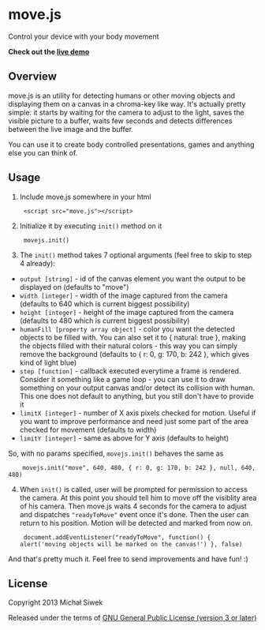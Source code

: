 move.js
=======

Control your device with your body movement

**Check out the [live demo](http://skycocker.github.io/move.js)**

Overview
--------

move.js is an utility for detecting humans or other moving objects and displaying them on a canvas in a chroma-key like way. It's actually pretty simple: it starts by waiting for the camera to adjust to the light, saves the visible picture to a buffer, waits few seconds and detects differences between the live image and the buffer.

You can use it to create body controlled presentations, games and anything else you can think of.

Usage
-----

1. Include move.js somewhere in your html

        <script src="move.js"></script>
        
2. Initialize it by executing `init()` method on it

        movejs.init()
            
    
3. The `init()` method takes 7 optional arguments (feel free to skip to step 4 already): 
  * `output [string]` - id of the canvas element you want the output to be displayed on (defaults to "move")
  * `width [integer]` - width of the image captured from the camera (defaults to 640 which is current biggest possibility)
  * `height [integer]` - height of the image captured from the camera (defaults to 480 which is current biggest possibility)
  * `humanFill [property array object]` - color you want the detected objects to be filled with. You can also set it to { natural: true }, making the objects filled with their natural colors - this way you can simply remove the background (defaults to { r: 0, g: 170, b: 242 }, which gives kind of light blue)
  * `step [function]` - callback executed everytime a frame is rendered. Consider it something like a game loop - you can use it to draw something on your output canvas and/or detect its collision with human. This one does not default to anything, but you still don't have to provide it
  * `limitX [integer]` - number of X axis pixels checked for motion. Useful if you want to improve performance and need just some part of the area checked for movement (defaults to width)
  * `limitY [integer]` - same as above for Y axis (defaults to height)
  
  So, with no params specified, `movejs.init()` behaves the same as
        
        movejs.init("move", 640, 480, { r: 0, g: 170, b: 242 }, null, 640, 480)
        
        
4. When `init()` is called, user will be prompted for permission to access the camera. At this point you should tell him to move off the visiblity area of his camera. Then move.js waits 4 seconds for the camera to adjust and dispatches `"readyToMove"` event once it's done. Then the user can return to his position. Motion will be detected and marked from now on.

        document.addEventListener("readyToMove", function() { alert('moving objects will be marked on the canvas!') }, false)

And that's pretty much it. Feel free to send improvements and have fun! :)

License
-------

Copyright 2013 Michał Siwek

Released under the terms of [GNU General Public License (version 3 or later)](http://www.gnu.org/licenses/gpl.txt)
